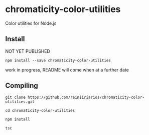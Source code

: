 # chromaticity-color-utilities
 Color utilities for Node.js

## Install

NOT YET PUBLISHED

`npm install --save chromaticity-color-utilities`

work in progress, README will come when at a further date

## Compiling

`git clone https://github.com/reiniiriarios/chromaticity-color-utilities.git`

`cd chromaticity-color-utilities`

`npm install`

`tsc`